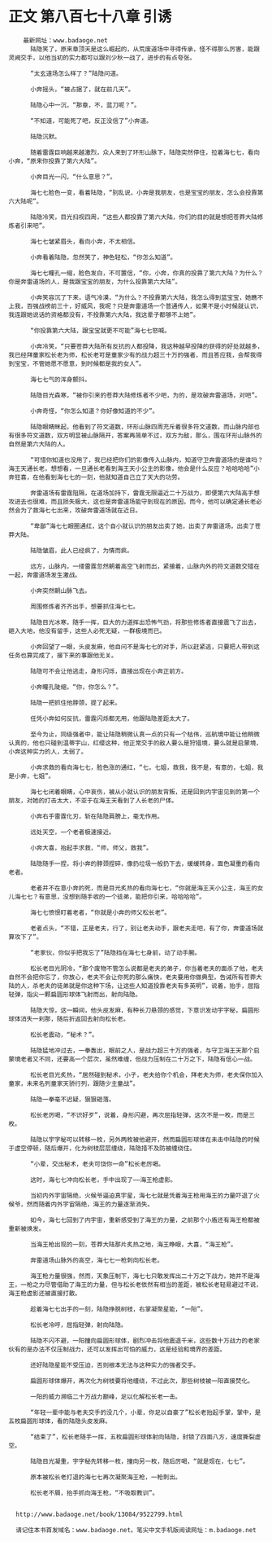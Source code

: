 # 正文 第八百七十八章 引诱
        最新网址：www.badaoge.net
          陆隐笑了，原来章顶天是这么崛起的，从荒废道场中寻得传承，怪不得那么厉害，能跟灵阙交手，以他当初的实力都可以跟刘少秋一战了，进步的有点夸张。
      
          “太玄道场怎么样了？”陆隐问道。
      
          小奔摇头，“被占据了，就在前几天”。
      
          陆隐心中一沉，“那章，不，蓝刀呢？”。
      
          “不知道，可能死了吧，反正没信了”小奔道。
      
          陆隐沉默。
      
          随着雷霆巨响越来越激烈，众人来到了环形山脉下，陆隐突然停住，拉着海七七，看向小奔，“原来你投靠了第六大陆”。
      
          小奔目光一闪，“什么意思？”。
      
          海七七脸色一变，看着陆隐，“别乱说，小奔是我朋友，也是宝宝的朋友，怎么会投靠第六大陆呢”。
      
          陆隐冷笑，目光扫视四周，“这些人都投靠了第六大陆，你们的目的就是想把苍莽大陆修炼者引来吧”。
      
          海七七皱紧眉头，看向小奔，不太相信。
      
          小奔看着陆隐，忽然笑了，神色轻松，“你怎么知道”。
      
          海七七瞳孔一缩，脸色发白，不可置信，“你，小奔，你真的投靠了第六大陆？为什么？你是奔雷道场的人，是我跟宝宝的朋友，为什么投靠第六大陆”。
      
          小奔笑容沉了下来，语气冷漠，“为什么？不投靠第六大陆，我怎么得到蓝宝宝，她瞧不上我，百强战榜前三十，好威风，我呢？只是奔雷道场一个普通传人，如果不是小时候就认识，我连跟她说话的资格都没有，不投靠第六大陆，我这辈子都够不上她”。
      
          “你投靠第六大陆，跟宝宝就更不可能”海七七怒喊。
      
          小奔冷笑，“只要苍莽大陆所有反抗的人都投降，我这种越早投降的获得的好处就越多，我已经拜童家松长老为师，松长老可是童家少有的战力超三十万的强者，而且答应我，会帮我得到宝宝，不管她愿不愿意，到时候都是我的女人”。
      
          海七七气的浑身颤抖。
      
          陆隐目光森寒，“被你引来的苍莽大陆修炼者不少吧，为的，是攻破奔雷道场，对吧”。
      
          小奔奇怪，“你怎么知道？你好像知道的不少”。
      
          陆隐眼睛眯起，他看到了符文道数，环形山脉四周充斥着很多符文道数，而山脉内部也有很多符文道数，双方明显被山脉隔开，答案再简单不过，双方为敌，那么，围在环形山脉外的自然是第六大陆的人。
      
          “可惜你知道也没用了，我已经把你们的影像传入山脉内，知道守卫奔雷道场的是谁吗？海王天通长老，想想看，一旦通长老看到海王天小公主的影像，他会是什么反应？哈哈哈哈”小奔狂喜，在他看到海七七的一刻，他就知道自己立了天大的功劳。
      
          奔雷道场有雷霆阻隔，在道场加持下，雷霆无限逼近二十万战力，即便第六大陆高手想攻进去也很难，而且损失极大，这也是奔雷道场能守到现在的原因，而今，他可以确定通长老必然会为了救海七七出来，攻破奔雷道场就在近日。
      
          “卑鄙”海七七眼圈通红，这个自小就认识的朋友出卖了她，出卖了奔雷道场，出卖了苍莽大陆。
      
          陆隐皱眉，此人已经疯了，为情而疯。
      
          远方，山脉内，一缕雷霆忽然朝着高空飞射而出，紧接着，山脉内外的符文道数交错在一起，奔雷道场发生激战。
      
          小奔突然朝山脉飞去。
      
          周围修炼者齐齐出手，想要抓住海七七。
      
          陆隐目光冰寒，随手一挥，巨大的力道挥出恐怖气劲，将那些修炼者直接震飞了出去，砸入大地，他没有留手，这些人必死无疑，一群极境而已。
      
          小奔回望了一眼，头皮发麻，他自问不是海七七的对手，所以赶紧逃，只要把人带到这任务也算完成了，接下来的事跟他无关。
      
          陆隐可不会让他逃走，身形闪烁，直接出现在小奔正前方。
      
          小奔瞳孔陡缩，“你，你怎么？”。
      
          陆隐一把抓住他脖颈，提了起来。
      
          任凭小奔如何反抗，雷霆闪烁都无用，他跟陆隐差距太大了。
      
          至今为止，同级强者中，能让陆隐稍微认真一点的只有一个枯伟，巡航境中能让他稍微认真的，他也只碰到温蒂宇山，红缨这种，他正常交手的敌人要么是狩猎境，要么就是启蒙境，小奔这种实力的人，太弱了。
      
          小奔求救的看向海七七，脸色涨的通红，“七，七姐，救我，我不是，有意的，七姐，我是小奔，七姐”。
      
          海七七闭着眼睛，心中哀伤，被从小就认识的朋友背叛，还是回到内宇宙见到的第一个朋友，对她的打击太大，不亚于在海王天看到了人长老的尸体。
      
          小奔右手雷霆化刃，斩在陆隐肩膀上，毫无作用。
      
          远处天空，一个老者极速接近。
      
          小奔大喜，抬起手求救，“师，师父，救我”。
      
          陆隐随手一捏，将小奔的脖颈捏碎，像扔垃圾一般扔下去，缓缓转身，面色凝重的看向老者。
      
          老者并不在意小奔的死，而是目光炙热的看向海七七，“你就是海王天小公主，海王的女儿海七七？有意思，没想到随手收的一个徒弟，能把你引来，哈哈哈哈”。
      
          海七七愤恨盯着老者，“你就是小奔的师父松长老”。
      
          老者点头，“不错，正是老夫，行了，别让老夫动手，跟老夫走吧，有了你，奔雷道场就算攻下了”。
      
          “老家伙，你似乎把我忘了”陆隐挡在海七七身前，动了动手腕。
      
          松长老目光阴冷，“那个废物不管怎么说都是老夫的弟子，你当着老夫的面杀了他，老夫自然不会把你忘了，你放心，老夫不会让你死的那么痛快，老夫要用你做典型，告诫所有苍莽大陆的人，杀老夫的徒弟就是你这种下场，让这些人知道投靠老夫有多英明”，说着，抬手，屈指轻弹，指尖一颗扁圆形球体飞射而出，射向陆隐。
      
          陆隐大惊，这一瞬间，他头皮发麻，有种长刀悬颈的感觉，下意识发动宇字秘，扁圆形球体消失一刹那，随后折返回去射向松长老。
      
          松长老震动，“秘术？”。
      
          陆隐猛地冲过去，一拳轰出，眼前之人，是战力超三十万的强者，与守卫海王天那个启蒙境老者又不同，还要高一个层次，虽然难缠，但战力压制在二十万之下，陆隐有信心一战。
      
          松长老目光炙热，“居然碰到秘术，小子，老夫给你个机会，拜老夫为师，老夫保你加入童家，未来名列童家天骄行列，跟随少主童战”。
      
          陆隐一拳毫不迟疑，狠狠砸落。
      
          松长老厉喝，“不识好歹”，说着，身形闪避，再次屈指轻弹，这次不是一枚，而是三枚。
      
          陆隐以宇字秘可以转移一枚，另外两枚被他避开，然而扁圆形球体在未击中陆隐的时候于虚空停顿，随后爆开，化为树枝层层缠绕，陆隐措不及防被缠绕住。
      
          “小辈，交出秘术，老夫可饶你一命”松长老厉喝。
      
          这时，海七七冲向松长老，手中出现了——海王枪虚影。
      
          当初内外宇宙隔绝，火候爷逼迫真宇星，海七七就是凭着海王枪用海王的力量吓退了火候爷，然而随着内外宇宙隔绝，海王的力量逐渐消失。
      
          如今，海七七回到了内宇宙，重新感受到了海王的力量，之前那个小盾还有海王枪都被重新被焕发。
      
          当海王枪出现的一刻，苍莽大陆那片炙热之地，海王睁眼，大喜，“海王枪”。
      
          奔雷道场山脉外的高空，海七七一枪刺向松长老。
      
          海王枪力量很强，然而，天象压制下，海七七只敢发挥出二十万之下战力，她并不是海王，一枪之力尽管借助了海王的力量，但与松长老依然有相当的差距，被松长老轻易避过不说，海王枪虚影还被直接打散。
      
          趁着海七七出手的一刻，陆隐挣脱树枝，右掌凝聚星能，“一阳”。
      
          松长老冷哼，屈指轻弹，射向陆隐。
      
          陆隐不闪不避，一阳撞向扁圆形球体，剧烈冲击将他震退千米，这些数十万战力的老家伙有的是办法不仅压制战力，还可以发挥出可怕的威力，这是经验和境界的差距。
      
          还好陆隐星能不受压迫，否则根本无法与这种实力的强者交手。
      
          扁圆形球体爆开，再次化为树枝要将他缠绕，不过此次，那些树枝被一阳直接焚化。
      
          一阳的威力濒临二十万战力巅峰，足以化解松长老一击。
      
          “年轻一辈中能与老夫交手的没几个，小辈，你足以自豪了”松长老抬起手掌，掌中，是五枚扁圆形球体，看的陆隐头皮发麻。
      
          “结束了”，松长老随手一挥，五枚扁圆形球体射向陆隐，封锁了四面八方，速度撕裂虚空。
      
          陆隐目光凝重，宇字秘先转移一枚，撞向另一枚，随后厉喝，“就是现在，七七”。
      
          原本被松长老打退的海七七再次凝聚海王枪，一枪刺出。
      
          松长老不屑，抬手抓向海王枪，“不吸取教训”。
      
      
      http://www.badaoge.net/book/13084/9522799.html
      
      请记住本书首发域名：www.badaoge.net。笔尖中文手机版阅读网址：m.badaoge.net